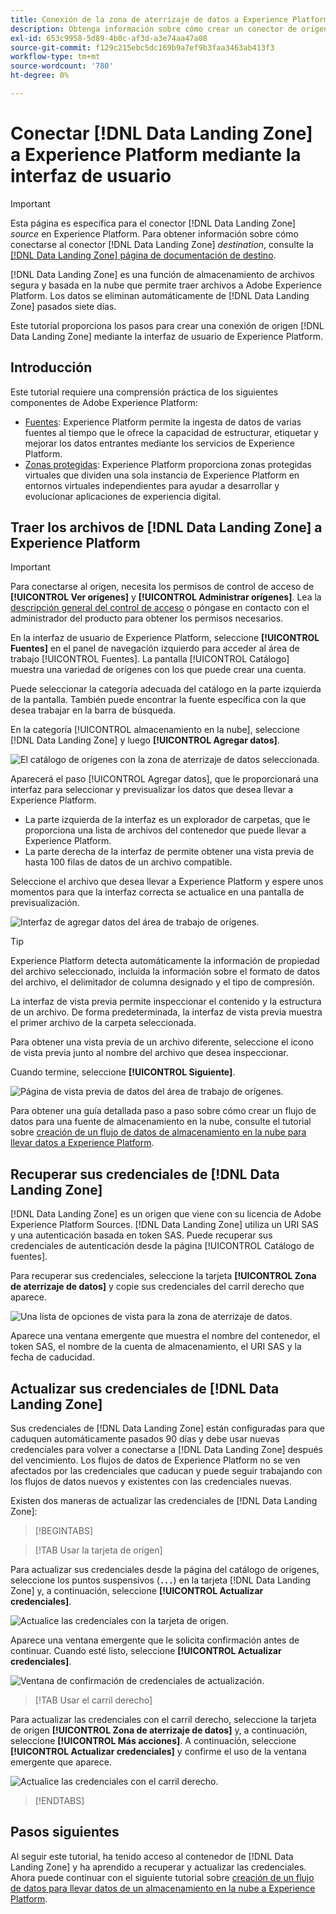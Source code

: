 ```yaml
---
title: Conexión de la zona de aterrizaje de datos a Experience Platform mediante la IU
description: Obtenga información sobre cómo crear un conector de origen de zona de aterrizaje de datos mediante la interfaz de usuario de Experience Platform.
exl-id: 653c9958-5d89-4b0c-af3d-a3e74aa47a08
source-git-commit: f129c215ebc5dc169b9a7ef9b3faa3463ab413f3
workflow-type: tm+mt
source-wordcount: '780'
ht-degree: 0%

---
```


# Conectar [!DNL Data Landing Zone] a Experience Platform mediante la interfaz de usuario

>[!IMPORTANT]
>
>Esta página es específica para el conector [!DNL Data Landing Zone] *source* en Experience Platform. Para obtener información sobre cómo conectarse al conector [!DNL Data Landing Zone] *destination*, consulte la [[!DNL Data Landing Zone] página de documentación de destino](/help/destinations/catalog/cloud-storage/data-landing-zone.md).

[!DNL Data Landing Zone] es una función de almacenamiento de archivos segura y basada en la nube que permite traer archivos a Adobe Experience Platform. Los datos se eliminan automáticamente de [!DNL Data Landing Zone] pasados siete días.

Este tutorial proporciona los pasos para crear una conexión de origen [!DNL Data Landing Zone] mediante la interfaz de usuario de Experience Platform.

## Introducción

Este tutorial requiere una comprensión práctica de los siguientes componentes de Adobe Experience Platform:

* [Fuentes](../../../../home.md): Experience Platform permite la ingesta de datos de varias fuentes al tiempo que le ofrece la capacidad de estructurar, etiquetar y mejorar los datos entrantes mediante los servicios de Experience Platform.
* [Zonas protegidas](../../../../../sandboxes/home.md): Experience Platform proporciona zonas protegidas virtuales que dividen una sola instancia de Experience Platform en entornos virtuales independientes para ayudar a desarrollar y evolucionar aplicaciones de experiencia digital.

## Traer los archivos de [!DNL Data Landing Zone] a Experience Platform

>[!IMPORTANT]
>
> Para conectarse al origen, necesita los permisos de control de acceso de **[!UICONTROL Ver orígenes]** y **[!UICONTROL Administrar orígenes]**. Lea la [descripción general del control de acceso](../../../../../access-control/home.md) o póngase en contacto con el administrador del producto para obtener los permisos necesarios.

En la interfaz de usuario de Experience Platform, seleccione **[!UICONTROL Fuentes]** en el panel de navegación izquierdo para acceder al área de trabajo [!UICONTROL Fuentes]. La pantalla [!UICONTROL Catálogo] muestra una variedad de orígenes con los que puede crear una cuenta.

Puede seleccionar la categoría adecuada del catálogo en la parte izquierda de la pantalla. También puede encontrar la fuente específica con la que desea trabajar en la barra de búsqueda.

En la categoría [!UICONTROL almacenamiento en la nube], seleccione [!DNL Data Landing Zone] y luego **[!UICONTROL Agregar datos]**.

![El catálogo de orígenes con la zona de aterrizaje de datos seleccionada.](../../../../images/tutorials/create/dlz/catalog.png)

Aparecerá el paso [!UICONTROL Agregar datos], que le proporcionará una interfaz para seleccionar y previsualizar los datos que desea llevar a Experience Platform.

* La parte izquierda de la interfaz es un explorador de carpetas, que le proporciona una lista de archivos del contenedor que puede llevar a Experience Platform.
* La parte derecha de la interfaz de permite obtener una vista previa de hasta 100 filas de datos de un archivo compatible.

Seleccione el archivo que desea llevar a Experience Platform y espere unos momentos para que la interfaz correcta se actualice en una pantalla de previsualización.

![Interfaz de agregar datos del área de trabajo de orígenes.](../../../../images/tutorials/create/dlz/add-data.png)

>[!TIP]
>
>Experience Platform detecta automáticamente la información de propiedad del archivo seleccionado, incluida la información sobre el formato de datos del archivo, el delimitador de columna designado y el tipo de compresión.

La interfaz de vista previa permite inspeccionar el contenido y la estructura de un archivo. De forma predeterminada, la interfaz de vista previa muestra el primer archivo de la carpeta seleccionada.

Para obtener una vista previa de un archivo diferente, seleccione el icono de vista previa junto al nombre del archivo que desea inspeccionar.

Cuando termine, seleccione **[!UICONTROL Siguiente]**.

![Página de vista previa de datos del área de trabajo de orígenes.](../../../../images/tutorials/create/dlz/file-detection.png)

Para obtener una guía detallada paso a paso sobre cómo crear un flujo de datos para una fuente de almacenamiento en la nube, consulte el tutorial sobre [creación de un flujo de datos de almacenamiento en la nube para llevar datos a Experience Platform](../../dataflow/batch/cloud-storage.md).

## Recuperar sus credenciales de [!DNL Data Landing Zone]

[!DNL Data Landing Zone] es un origen que viene con su licencia de Adobe Experience Platform Sources. [!DNL Data Landing Zone] utiliza un URI SAS y una autenticación basada en token SAS. Puede recuperar sus credenciales de autenticación desde la página [!UICONTROL Catálogo de fuentes].

Para recuperar sus credenciales, seleccione la tarjeta **[!UICONTROL Zona de aterrizaje de datos]** y copie sus credenciales del carril derecho que aparece.

![Una lista de opciones de vista para la zona de aterrizaje de datos.](../../../../images/tutorials/create/dlz/view-credentials.png)

Aparece una ventana emergente que muestra el nombre del contenedor, el token SAS, el nombre de la cuenta de almacenamiento, el URI SAS y la fecha de caducidad.

## Actualizar sus credenciales de [!DNL Data Landing Zone]

Sus credenciales de [!DNL Data Landing Zone] están configuradas para que caduquen automáticamente pasados 90 días y debe usar nuevas credenciales para volver a conectarse a [!DNL Data Landing Zone] después del vencimiento. Los flujos de datos de Experience Platform no se ven afectados por las credenciales que caducan y puede seguir trabajando con los flujos de datos nuevos y existentes con las credenciales nuevas.

Existen dos maneras de actualizar las credenciales de [!DNL Data Landing Zone]:

>[!BEGINTABS]

>[!TAB Usar la tarjeta de origen]

Para actualizar sus credenciales desde la página del catálogo de orígenes, seleccione los puntos suspensivos (**`...`**) en la tarjeta [!DNL Data Landing Zone] y, a continuación, seleccione **[!UICONTROL Actualizar credenciales]**.

![Actualice las credenciales con la tarjeta de origen.](../../../../images/tutorials/create/dlz/refresh-with-card.png)

Aparece una ventana emergente que le solicita confirmación antes de continuar. Cuando esté listo, seleccione **[!UICONTROL Actualizar credenciales]**.

![Ventana de confirmación de credenciales de actualización.](../../../../images/tutorials/create/dlz/confirm.png)

>[!TAB Usar el carril derecho]

Para actualizar las credenciales con el carril derecho, seleccione la tarjeta de origen **[!UICONTROL Zona de aterrizaje de datos]** y, a continuación, seleccione **[!UICONTROL Más acciones]**. A continuación, seleccione **[!UICONTROL Actualizar credenciales]** y confirme el uso de la ventana emergente que aparece.

![Actualice las credenciales con el carril derecho.](../../../../images/tutorials/create/dlz/refresh-with-right-rail.png)

>[!ENDTABS]

## Pasos siguientes

Al seguir este tutorial, ha tenido acceso al contenedor de [!DNL Data Landing Zone] y ha aprendido a recuperar y actualizar las credenciales. Ahora puede continuar con el siguiente tutorial sobre [creación de un flujo de datos para llevar datos de un almacenamiento en la nube a Experience Platform](../../dataflow/batch/cloud-storage.md).
